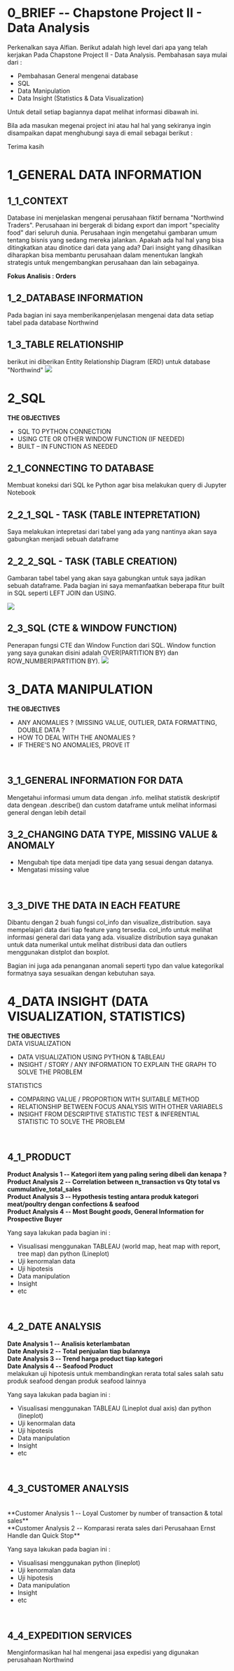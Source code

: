 # **0_BRIEF -- Chapstone Project II - Data Analysis**
Perkenalkan saya Alfian. Berikut adalah high level dari apa yang telah kerjakan Pada Chapstone Project II - Data Analysis. Pembahasan saya mulai dari : 
* Pembahasan General mengenai database
* SQL
* Data Manipulation
* Data Insight (Statistics & Data Visualization)

Untuk detail setiap bagiannya dapat melihat informasi dibawah ini. 

Bila ada masukan megenai project ini atau hal hal yang sekiranya ingin disampaikan dapat menghubungi saya di email sebagai berikut :

Terima kasih

# **1_GENERAL DATA INFORMATION**

## **1_1_CONTEXT**

Database ini menjelaskan mengenai perusahaan fiktif bernama "Northwind Traders". Perusahaan ini bergerak di bidang export dan import "speciality food" dari seluruh dunia. Perusahaan ingin mengetahui gambaran umum tentang bisnis yang sedang mereka jalankan. Apakah ada hal hal yang bisa ditingkatkan atau dinotice dari data yang ada? Dari insight yang dihasilkan diharapkan bisa membantu perusahaan dalam menentukan langkah strategis untuk mengembangkan perusahaan dan lain sebagainya.
<br>

**Fokus Analisis : Orders**

## **1_2_DATABASE INFORMATION**

Pada bagian ini saya memberikanpenjelasan mengenai data data setiap tabel pada database Northwind

## **1_3_TABLE RELATIONSHIP** 

berikut ini diberikan Entity Relationship Diagram (ERD) untuk database "Northwind"
![](image/Northwind%20ERD.png)
<br>

# **2_SQL**
**THE OBJECTIVES**
* SQL TO PYTHON CONNECTION
* USING CTE OR OTHER WINDOW FUNCTION (IF NEEDED)
* BUILT – IN FUNCTION AS NEEDED

## **2_1_CONNECTING TO DATABASE**
Membuat koneksi dari SQL ke Python agar bisa melakukan query di Jupyter Notebook
<br>

## **2_2_1_SQL - TASK (TABLE INTEPRETATION)**
Saya melakukan intepretasi dari tabel yang ada yang nantinya akan saya gabungkan menjadi sebuah dataframe
<br>

## **2_2_2_SQL - TASK (TABLE CREATION)**
Gambaran tabel tabel yang akan saya gabungkan untuk saya jadikan sebuah dataframe. Pada bagian ini saya memanfaatkan beberapa fitur built in SQL seperti LEFT JOIN dan USING.

![](image/sql%20dataframe%20composition%201.jpg)
<br>

## **2_3_SQL (CTE & WINDOW FUNCTION)**
Penerapan fungsi CTE dan Window Function dari SQL. Window function yang saya gunakan disini adalah OVER(PARTITION BY) dan ROW_NUMBER(PARTITION BY).
![](image/sql%20dataframe%20composition%202.jpg)
<br>

# **3_DATA MANIPULATION**
**THE OBJECTIVES**
* ANY ANOMALIES ? (MISSING VALUE, OUTLIER, DATA FORMATTING, DOUBLE DATA ? 
* HOW TO DEAL WITH THE ANOMALIES ? 
* IF THERE’S NO ANOMALIES, PROVE IT 
<br>

## **3_1_GENERAL INFORMATION FOR DATA**
Mengetahui informasi umum data dengan .info. melihat statistik deskriptif data dengean .describe() dan custom dataframe untuk melihat informasi general dengan lebih detail
<br>

## **3_2_CHANGING DATA TYPE, MISSING VALUE & ANOMALY**
* Mengubah tipe data menjadi tipe data yang sesuai dengan datanya. 
* Mengatasi missing value
<br>

## **3_3_DIVE THE DATA IN EACH FEATURE**
Dibantu dengan 2 buah fungsi col_info dan visualize_distribution. saya mempelajari data dari tiap feature yang tersedia. col_info untuk melihat informasi general dari data yang ada. visualize distribution saya gunakan untuk data numerikal untuk melihat distribusi data dan outliers menggunakan distplot dan boxplot.

Bagian ini juga ada penanganan anomali seperti typo dan value kategorikal formatnya saya sesuaikan dengan kebutuhan saya.
<br>

# **4_DATA INSIGHT (DATA VISUALIZATION, STATISTICS)**
**THE OBJECTIVES**
<br>
DATA VISUALIZATION
* DATA VISUALIZATION USING PYTHON & TABLEAU
* INSIGHT / STORY / ANY INFORMATION TO EXPLAIN THE GRAPH TO SOLVE THE PROBLEM

STATISTICS
* COMPARING VALUE / PROPORTION WITH SUITABLE METHOD
* RELATIONSHIP BETWEEN FOCUS ANALYSIS WITH OTHER VARIABELS
* INSIGHT FROM DESCRIPTIVE STATISTIC TEST & INFERENTIAL STATISTIC TO SOLVE THE PROBLEM
<br>

## 4_1_PRODUCT
**Product Analysis 1 -- Kategori item yang paling sering dibeli dan kenapa ?**
<br>
**Product Analysis 2 -- Correlation between n_transaction vs Qty total vs cummulative_total_sales**
<br>
**Product Analysis 3 -- Hypothesis testing antara produk kategori meat/poultry dengan confections & seafood**
<br>
**Product Analysis 4 -- Most Bought *goods*, General Information for Prospective Buyer**

Yang saya lakukan pada bagian ini : 
* Visualisasi menggunakan TABLEAU (world map, heat map with report, tree map) dan python (Lineplot)
* Uji kenormalan data
* Uji hipotesis
* Data manipulation
* Insight
* etc
<br>

## 4_2_DATE ANALYSIS
**Date Analysis 1 -- Analisis keterlambatan**
<br>
**Date Analysis 2 -- Total penjualan tiap bulannya**
<br>
**Date Analysis 3 -- Trend harga product tiap kategori**
<br>
**Date Analysis 4 -- Seafood Product**
<br>
melakukan uji hipotesis untuk membandingkan rerata total sales salah satu produk seafood dengan produk seafood lainnya


Yang saya lakukan pada bagian ini : 
* Visualisasi menggunakan TABLEAU (Lineplot dual axis) dan python (lineplot)
* Uji kenormalan data
* Uji hipotesis
* Data manipulation
* Insight
* etc
<br>

## 4_3_CUSTOMER ANALYSIS
<br>
**Customer Analysis 1 -- Loyal Customer by number of transaction & total sales**
<br>
**Customer Analysis 2 -- Komparasi rerata sales dari Perusahaan Ernst Handle dan Quick Stop**
<br>

Yang saya lakukan pada bagian ini : 
* Visualisasi menggunakan python (lineplot)
* Uji kenormalan data
* Uji hipotesis
* Data manipulation
* Insight
* etc
<br>

## 4_4_EXPEDITION SERVICES
Menginformasikan hal hal mengenai jasa expedisi yang digunakan perusahaan Northwind
